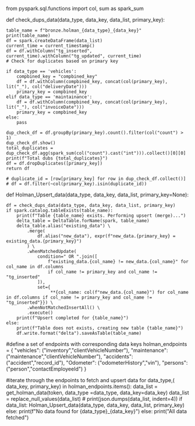 from pyspark.sql.functions import col, sum as spark_sum

def check_dups_data(data_type, data_key, data_list, primary_key):
    
    table_name = f"bronze.holman_{data_type}_{data_key}"
    print(table_name)
    df = spark.createDataFrame(data_list)
    current_time = current_timestamp()
    df = df.withColumn("tg_inserted", current_time).withColumn("tg_updated", current_time)
    # Check for duplicates based on primary key

    if data_type == 'vehicles':
        compbined_key = "compbined_key"
        df = df.withColumn(compbined_key, concat(col(primary_key), lit("_"), col("deliveryDate")))
        primary_key = compbined_key
    elif data_type == 'maintainance':
        df = df.withColumn(compbined_key, concat(col(primary_key), lit("_"), col("invoiceDate")))
        primary_key = compbined_key
    else:
        pass

    dup_check_df = df.groupBy(primary_key).count().filter(col("count") > 1)
    dup_check_df.show()
    total_duplicates = dup_check_df.agg(spark_sum(col("count").cast("int"))).collect()[0][0]
    print(f"Total dubs {total_duplicates}")
    df = df.dropDuplicates([primary_key])
    return df

    # duplicate_id = [row[primary_key] for row in dup_check_df.collect()]
    # df = df.filter(~col(primary_key).isin(duplicate_id))

def Holman_Upsert_data(data_type, data_key, data_list, primary_key=None):

    df = check_dups_data(data_type, data_key, data_list, primary_key)
    if spark.catalog.tableExists(table_name):
        print(f"Table {table_name} exists. Performing upsert (merge)...")
        delta_table = DeltaTable.forName(spark, table_name)
        delta_table.alias("existing_data") \
            .merge(
                df.alias("new_data"), expr(f"new_data.{primary_key} = existing_data.{primary_key}")
            ) \
            .whenMatchedUpdate(
                condition=" OR ".join([
                    f"existing_data.{col_name} != new_data.{col_name}" for col_name in df.columns 
                    if col_name != primary_key and col_name != "tg_inserted"
                ]),
                set={
                     **{col_name: col(f"new_data.{col_name}") for col_name in df.columns if col_name != primary_key and col_name != "tg_inserted"}}) \
            .whenNotMatchedInsertAll() \
            .execute()
        print(f"Upsert completed for {table_name}")
    else:
        print(f"Table does not exists, creating new table {table_name}")
        df.write.format("delta").saveAsTable(table_name)


#define a set of endpoints with corresponding data keys
holman_endpoints = {
    "vehicles": ("inventory","clientVehicleNumber"),
    "maintenance": ("maintenance","clientVehicleNumber"),
    "accidents": ("accident","record_id"),
    "Odometer": ("odometerHistory","vin"),
    "persons": ("person","contactEmployeeId")
}

#iterate through the endpoints to fetch and upsert data
for data_type,( data_key, primary_key) in holman_endpoints.items():
    data_list = get_holman_data(token, data_type =data_type, data_key=data_key)
    data_list = replace_null_values(data_list)
    # print(json.dumps(data_list, indent=4))
    if data_list:
        Holman_Upsert_data(data_type, data_key, data_list, primary_key)
    else:
        print(f"No data found for {data_type}_{data_key}")
else:
    print("All data fetched")
